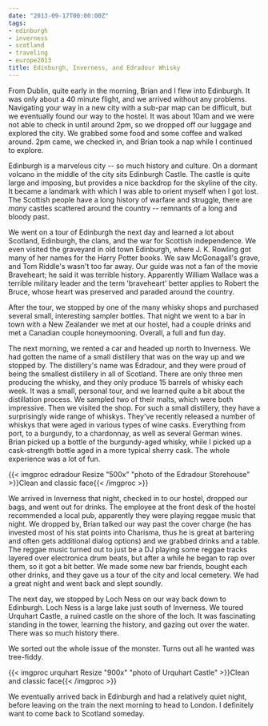 ```yaml
---
date: "2013-09-17T00:00:00Z"
tags:
- edinburgh
- inverness
- scotland
- traveling
- europe2013
title: Edinburgh, Inverness, and Edradour Whisky
---
```

From Dublin, quite early in the morning, Brian and I flew into Edinburgh. It was only about a 40 minute flight, and we arrived without any problems. Navigating your way in a new city with a sub-par map can be difficult, but we eventually found our way to the hostel. It was about 10am and we were not able to check in until around 2pm, so we dropped off our luggage and explored the city. We grabbed some food and some coffee and walked around. 2pm came, we checked in, and Brian took a nap while I continued to explore.

Edinburgh is a marvelous city -- so much history and culture. On a dormant volcano in the middle of the city sits Edinburgh Castle. The castle is quite large and imposing, but provides a nice backdrop for the skyline of the city. It became a landmark with which I was able to orient myself when I got lost. The Scottish people have a long history of warfare and struggle, there are _many_ castles scattered around the country -- remnants of a long and bloody past.

We went on a tour of Edinburgh the next day and learned a lot about Scotland, Edinburgh, the clans, and the war for Scottish independence. We even visited the graveyard in old town Edinburgh, where J. K. Rowling got many of her names for the Harry Potter books. We saw McGonagall's grave, and Tom Riddle's wasn't too far away. Our guide was not a fan of the movie Braveheart; he said it was terrible history. Apparently William Wallace was a terrible military leader and the term 'braveheart' better applies to Robert the Bruce, whose heart was preserved and paraded around the country.

After the tour, we stopped by one of the many whisky shops and purchased several small, interesting sampler bottles. That night we went to a bar in town with a New Zealander we met at our hostel, had a couple drinks and met a Canadian couple honeymooning. Overall, a full and fun day.

The next morning, we rented a car and headed up north to Inverness. We had gotten the name of a small distillery that was on the way up and we stopped by. The distillery's name was Edradour, and they were proud of being the smallest distillery in all of Scotland. There are only three men producing the whisky, and they only produce 15 barrels of whisky each week. It was a small, personal tour, and we learned quite a bit about the distillation process. We sampled two of their malts, which were both impressive. Then we visited the shop. For such a small distillery, they have a surprisingly wide range of whiskys. They've recently released a number of whiskys that were aged in various types of wine casks. Everything from port, to a burgundy, to a chardonnay, as well as several German wines. Brian picked up a bottle of the burgundy-aged whisky, while I picked up a cask-strength bottle aged in a more typical sherry cask. The whole experience was a lot of fun.

{{< imgproc edradour Resize "500x" "photo of the Edradour Storehouse" >}}Clean and classic face{{< /imgproc >}}

We arrived in Inverness that night, checked in to our hostel, dropped our bags, and went out for drinks. The employee at the front desk of the hostel recommended a local pub, apparently they were playing reggae music that night. We dropped by, Brian talked our way past the cover charge (he has invested most of his stat points into Charisma, thus he is great at bartering and often gets additional dialog options) and we grabbed drinks and a table. The reggae music turned out to just be a DJ playing some reggae tracks layered over electronica drum beats, but after a while he began to rap over them, so it got a bit better. We made some new bar friends, bought each other drinks, and they gave us a tour of the city and local cemetery. We had a great night and went back and slept soundly.

The next day, we stopped by Loch Ness on our way back down to Edinburgh. Loch Ness is a large lake just south of Inverness. We toured Urquhart Castle, a ruined castle on the shore of the loch. It was fascinating standing in the tower, learning the history, and gazing out over the water. There was so much history there.

We sorted out the whole issue of the monster. Turns out all he wanted was tree-fiddy.

{{< imgproc urquhart Resize "900x" "photo of Urquhart Castle" >}}Clean and classic face{{< /imgproc >}}

We eventually arrived back in Edinburgh and had a relatively quiet night, before leaving on the train the next morning to head to London. I definitely want to come back to Scotland someday.
